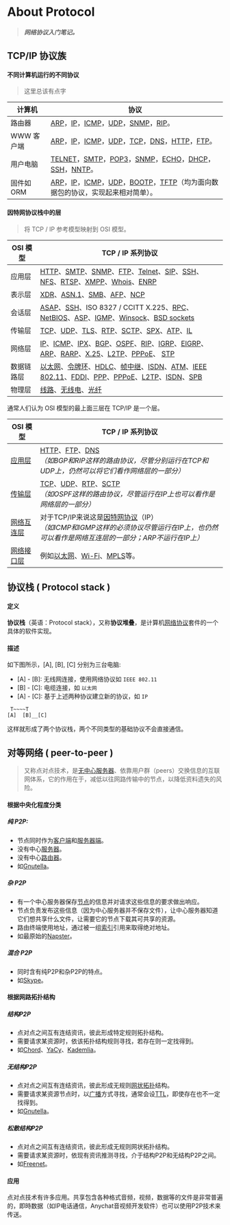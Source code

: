 

# About Protocol
> ##### 网络协议入门笔记。  
## TCP/IP 协议族  

#### 不同计算机运行的不同协议  
> 这里总该有点字  

| 计算机     | 协议                                                         |
| ---------- | ------------------------------------------------------------ |
| 路由器     | [ARP](https://zh.wikipedia.org/wiki/ARP)，[IP](https://zh.wikipedia.org/wiki/IP)，[ICMP](https://zh.wikipedia.org/wiki/ICMP)，[UDP](https://zh.wikipedia.org/wiki/%E7%94%A8%E6%88%B7%E6%95%B0%E6%8D%AE%E6%8A%A5%E5%8D%8F%E8%AE%AE)，[SNMP](https://zh.wikipedia.org/wiki/SNMP)，[RIP](https://zh.wikipedia.org/wiki/%E8%B7%AF%E7%94%B1%E4%BF%A1%E6%81%AF%E5%8D%94%E8%AD%B0)。 |
| WWW 客户端 | [ARP](https://zh.wikipedia.org/wiki/ARP)，[IP](https://zh.wikipedia.org/wiki/IP)，[ICMP](https://zh.wikipedia.org/wiki/ICMP)，[UDP](https://zh.wikipedia.org/wiki/%E7%94%A8%E6%88%B7%E6%95%B0%E6%8D%AE%E6%8A%A5%E5%8D%8F%E8%AE%AE)，[TCP](https://zh.wikipedia.org/wiki/%E4%BC%A0%E8%BE%93%E6%8E%A7%E5%88%B6%E5%8D%8F%E8%AE%AE)，[DNS](https://zh.wikipedia.org/wiki/DNS)，[HTTP](https://zh.wikipedia.org/wiki/HTTP)，[FTP](https://zh.wikipedia.org/wiki/FTP)。 |
| 用户电脑   | [TELNET](https://zh.wikipedia.org/wiki/TELNET)，[SMTP](https://zh.wikipedia.org/wiki/SMTP)，[POP3](https://zh.wikipedia.org/wiki/POP3)，[SNMP](https://zh.wikipedia.org/wiki/SNMP)，[ECHO](https://zh.wikipedia.org/w/index.php?title=ECHO&action=edit&redlink=1)，[DHCP](https://zh.wikipedia.org/wiki/DHCP)，[SSH](https://zh.wikipedia.org/wiki/SSH)，[NNTP](https://zh.wikipedia.org/wiki/NNTP)。 |
| 固件如 ORM | [ARP](https://zh.wikipedia.org/wiki/ARP)，[IP](https://zh.wikipedia.org/wiki/IP)，[ICMP](https://zh.wikipedia.org/wiki/ICMP)，[UDP](https://zh.wikipedia.org/wiki/%E7%94%A8%E6%88%B7%E6%95%B0%E6%8D%AE%E6%8A%A5%E5%8D%8F%E8%AE%AE)，[BOOTP](https://zh.wikipedia.org/w/index.php?title=BOOT&action=edit&redlink=1)，[TFTP](https://zh.wikipedia.org/wiki/TFTP)（均为面向数据包的协议，实现起来相对简单）。 |


#### 因特网协议栈中的层
> 将 TCP / IP 参考模型映射到 OSI 模型。  

| OSI 模型   | TCP / IP 系列协议                                            |
| ---------- | ------------------------------------------------------------ |
| 应用层     | [HTTP](https://zh.wikipedia.org/wiki/HTTP)、[SMTP](https://zh.wikipedia.org/wiki/SMTP)、[SNMP](https://zh.wikipedia.org/wiki/SNMP)、[FTP](https://zh.wikipedia.org/wiki/FTP)、[Telnet](https://zh.wikipedia.org/wiki/Telnet)、[SIP](https://zh.wikipedia.org/wiki/SIP)、[SSH](https://zh.wikipedia.org/wiki/SSH)、[NFS](https://zh.wikipedia.org/wiki/NFS)、[RTSP](https://zh.wikipedia.org/wiki/RTSP)、[XMPP](https://zh.wikipedia.org/wiki/XMPP)、[Whois](https://zh.wikipedia.org/wiki/Whois)、[ENRP](https://zh.wikipedia.org/w/index.php?title=ENRP&action=edit&redlink=1) |
| 表示层     | [XDR](https://zh.wikipedia.org/w/index.php?title=External_Data_Representation&action=edit&redlink=1)、[ASN.1](https://zh.wikipedia.org/w/index.php?title=Abstract_Syntax_Notation_1&action=edit&redlink=1)、[SMB](https://zh.wikipedia.org/wiki/%E6%9C%8D%E5%8A%A1%E5%99%A8%E6%B6%88%E6%81%AF%E5%9D%97)、[AFP](https://zh.wikipedia.org/wiki/Apple_Filing_Protocol)、[NCP](https://zh.wikipedia.org/w/index.php?title=NetWare_Core_Protocol&action=edit&redlink=1) |
| 会话层     | [ASAP](https://zh.wikipedia.org/w/index.php?title=Aggregate_Server_Access_Protocol&action=edit&redlink=1)、[SSH](https://zh.wikipedia.org/wiki/SSH)、ISO 8327 / CCITT X.225、[RPC](https://zh.wikipedia.org/w/index.php?title=Remote_procedure_call&action=edit&redlink=1)、[NetBIOS](https://zh.wikipedia.org/wiki/NetBIOS)、[ASP](https://zh.wikipedia.org/wiki/AppleTalk)、[IGMP](https://zh.wikipedia.org/wiki/IGMP)、[Winsock](https://zh.wikipedia.org/wiki/Winsock)、[BSD sockets](https://zh.wikipedia.org/wiki/Berkeley_sockets) |
| 传输层     | [TCP](https://zh.wikipedia.org/wiki/%E4%BC%A0%E8%BE%93%E6%8E%A7%E5%88%B6%E5%8D%8F%E8%AE%AE)、[UDP](https://zh.wikipedia.org/wiki/User_Datagram_Protocol)、[TLS](https://zh.wikipedia.org/wiki/Transport_Layer_Security)、[RTP](https://zh.wikipedia.org/wiki/%E5%AE%9E%E6%97%B6%E4%BC%A0%E8%BE%93%E5%8D%8F%E8%AE%AE)、[SCTP](https://zh.wikipedia.org/wiki/%E6%B5%81%E6%8E%A7%E5%88%B6%E4%BC%A0%E8%BE%93%E5%8D%8F%E8%AE%AE)、[SPX](https://zh.wikipedia.org/wiki/Sequenced_packet_exchange)、[ATP](https://zh.wikipedia.org/wiki/AppleTalk)、[IL](https://zh.wikipedia.org/w/index.php?title=IL_Protocol&action=edit&redlink=1) |
| 网络层     | [IP](https://zh.wikipedia.org/wiki/%E7%BD%91%E9%99%85%E5%8D%8F%E8%AE%AE)、[ICMP](https://zh.wikipedia.org/wiki/ICMP)、[IPX](https://zh.wikipedia.org/wiki/IPX)、[BGP](https://zh.wikipedia.org/wiki/BGP)、[OSPF](https://zh.wikipedia.org/wiki/OSPF)、[RIP](https://zh.wikipedia.org/wiki/RIP)、[IGRP](https://zh.wikipedia.org/wiki/IGRP)、[EIGRP](https://zh.wikipedia.org/wiki/EIGRP)、[ARP](https://zh.wikipedia.org/wiki/ARP)、[RARP](https://zh.wikipedia.org/wiki/RARP)、[X.25](https://zh.wikipedia.org/wiki/X.25)、[L2TP](https://zh.wikipedia.org/wiki/%E7%AC%AC%E4%BA%8C%E5%B1%82%E9%9A%A7%E9%81%93%E5%8D%8F%E8%AE%AE)、[PPPoE](https://zh.wikipedia.org/wiki/PPPoE)、 [STP](https://zh.wikipedia.org/wiki/%E7%94%9F%E6%88%90%E6%A0%91%E5%8D%8F%E8%AE%AE) |
| 数据链路层 | [以太网](https://zh.wikipedia.org/wiki/%E4%BB%A5%E5%A4%AA%E7%BD%91)、[令牌环](https://zh.wikipedia.org/wiki/%E4%BB%A4%E7%89%8C%E7%8E%AF)、[HDLC](https://zh.wikipedia.org/wiki/HDLC)、[帧中继](https://zh.wikipedia.org/wiki/%E5%B8%A7%E4%B8%AD%E7%BB%A7)、[ISDN](https://zh.wikipedia.org/wiki/ISDN)、[ATM](https://zh.wikipedia.org/wiki/%E5%BC%82%E6%AD%A5%E4%BC%A0%E8%BE%93%E6%A8%A1%E5%BC%8F)、[IEEE 802.11](https://zh.wikipedia.org/wiki/IEEE_802.11)、[FDDI](https://zh.wikipedia.org/wiki/FDDI)、[PPP](https://zh.wikipedia.org/wiki/PPP)、[PPPoE](https://zh.wikipedia.org/wiki/PPPoE)、[L2TP](https://zh.wikipedia.org/wiki/%E7%AC%AC%E4%BA%8C%E5%B1%82%E9%9A%A7%E9%81%93%E5%8D%8F%E8%AE%AE)、[ISDN](https://zh.wikipedia.org/wiki/%E7%BB%BC%E5%90%88%E4%B8%9A%E5%8A%A1%E6%95%B0%E5%AD%97%E7%BD%91)、[SPB](https://zh.wikipedia.org/wiki/IEEE_802.1aq) |
| 物理层     | [线路](https://zh.wikipedia.org/w/index.php?title=%E7%BA%BF%E8%B7%AF&action=edit&redlink=1)、[无线电](https://zh.wikipedia.org/wiki/%E6%97%A0%E7%BA%BF%E7%94%B5)、[光纤](https://zh.wikipedia.org/wiki/%E5%85%89%E7%BA%A4) |  

通常人们认为 OSI 模型的最上面三层在 TCP/IP 是一个层。  

| OSI 模型        | TCP / IP 系列协议                                            |
| --------------- | ------------------------------------------------------------ |
| [应用层][2]     | [HTTP](https://zh.wikipedia.org/wiki/HTTP)、[FTP](https://zh.wikipedia.org/wiki/FTP)、[DNS](https://zh.wikipedia.org/wiki/DNS) <br/>*（如BGP和RIP这样的路由协议，尽管分别运行在TCP和UDP上，仍然可以将它们看作网络层的一部分）* |
| [传输层][2]     | [TCP](https://zh.wikipedia.org/wiki/%E4%BC%A0%E8%BE%93%E6%8E%A7%E5%88%B6%E5%8D%8F%E8%AE%AE)、[UDP](https://zh.wikipedia.org/wiki/UDP)、[RTP](https://zh.wikipedia.org/wiki/RTP)、[SCTP](https://zh.wikipedia.org/wiki/SCTP) <br/>*（如OSPF这样的路由协议，尽管运行在IP上也可以看作是网络层的一部分）* |
| [网络互连层][3] | 对于TCP/IP来说这是[因特网协议](https://zh.wikipedia.org/wiki/%E5%9B%A0%E7%89%B9%E7%BD%91%E5%8D%8F%E8%AE%AE)（IP）<br/> *（如ICMP和IGMP这样的必须协议尽管运行在IP上，也仍然可以看作是网络互连层的一部分；ARP不运行在IP上）* |
| [网络接口层][4] | 例如[以太网](https://zh.wikipedia.org/wiki/%E4%BB%A5%E5%A4%AA%E7%BD%91)、[Wi-Fi](https://zh.wikipedia.org/wiki/Wi-Fi)、[MPLS](https://zh.wikipedia.org/wiki/MPLS)等。 |  

## 协议栈 ( Protocol stack )  

#### 定义
**协议栈**（英语：Protocol stack），又称**协议堆叠**，是计算机[网络协议](https://zh.wikipedia.org/wiki/%E7%BD%91%E7%BB%9C%E5%8D%8F%E8%AE%AE)套件的一个具体的软件实现。  

#### 描述  
如下图所示，[A], [B], [C] 分别为三台电脑:  
+ [A] - [B]: 无线网连接，使用网络协议如 `IEEE 802.11`
+ [B] - [C]: 电缆连接，如 `以太网`
+ [A] - [C]: 基于上述两种协议建立新的协议，如 `IP`  

```
 T~~~~T
[A]  [B]__[C]
```  

这样就形成了两个协议栈，两个不同类型的基础协议不会直接通信。  

## 对等网络 ( peer-to-peer )  

> 又称点对点技术，是[无中心服务器](https://zh.wikipedia.org/wiki/%E5%8E%BB%E4%B8%AD%E5%BF%83%E5%8C%96)、依靠用户群（peers）交换信息的互联网体系，它的作用在于，减低以往网路传输中的节点，以降低资料遗失的风险。



#### 根据中央化程度分类  

##### 纯 P2P:  

- 节点同时作为[客户端](https://zh.wikipedia.org/wiki/%E5%AE%A2%E6%88%B7%E7%AB%AF)和[服务器端](https://zh.wikipedia.org/wiki/%E6%9C%8D%E5%8A%A1%E5%99%A8%E7%AB%AF)。
- 没有中心[服务器](https://zh.wikipedia.org/wiki/%E6%9C%8D%E5%8A%A1%E5%99%A8)。
- 没有中心[路由器](https://zh.wikipedia.org/wiki/%E8%B7%AF%E7%94%B1%E5%99%A8)。
- 如[Gnutella](https://zh.wikipedia.org/wiki/Gnutella)。  

##### 杂 P2P  

- 有一个中心服务器保存[节点](https://zh.wikipedia.org/wiki/%E8%8A%82%E7%82%B9)的信息并对请求这些信息的要求做出响应。
- 节点负责发布这些信息（因为中心服务器并不保存文件），让中心服务器知道它们想共享什么文件，让需要它的节点下载其可共享的资源。
- 路由终端使用地址，通过被一组[索引](https://zh.wikipedia.org/wiki/%E7%B4%A2%E5%BC%95)引用来取得绝对地址。
- 如最原始的[Napster](https://zh.wikipedia.org/wiki/Napster)。  

##### 混合 P2P  

- 同时含有纯P2P和杂P2P的特点。
- 如[Skype](https://zh.wikipedia.org/wiki/Skype)。



#### 根据网路拓扑结构  

##### 结构P2P  

- 点对点之间互有连结资讯，彼此形成特定规则拓扑结构。
- 需要请求某资源时，依该拓扑结构规则寻找，若存在则一定找得到。
- 如[Chord](https://zh.wikipedia.org/w/index.php?title=Chord&action=edit&redlink=1)、[YaCy](https://zh.wikipedia.org/wiki/YaCy)、[Kademlia](https://zh.wikipedia.org/wiki/Kademlia)。  

##### 无结构P2P  

- 点对点之间互有连结资讯，彼此形成无规则[网状拓扑](https://zh.wikipedia.org/wiki/%E7%BD%91%E7%BB%9C%E6%8B%93%E6%89%91)结构。
- 需要请求某资源节点时，以[广播](https://zh.wikipedia.org/wiki/%E5%B9%BF%E6%92%AD)方式寻找，通常会设[TTL](https://zh.wikipedia.org/wiki/%E5%AD%98%E6%B4%BB%E6%99%82%E9%96%93)，即使存在也不一定找得到。
- 如[Gnutella](https://zh.wikipedia.org/wiki/Gnutella)。  

##### 松散结构P2P  

- 点对点之间互有连结资讯，彼此形成无规则网状拓扑结构。
- 需要请求某资源时，依现有资讯推测寻找，介于结构P2P和无结构P2P之间。
- 如[Freenet](https://zh.wikipedia.org/wiki/Freenet)。  



#### 应用  

点对点技术有许多应用。共享包含各种格式音频，视频，数据等的文件是非常普遍的，即時数据（如IP电话通信，Anychat音视频开发软件）也可以使用P2P技术来传送。

###### 

[1]: https://en.wikipedia.org/wiki/Category:Application_layer_protocols
[2]: https://en.wikipedia.org/wiki/Category:Transport_layer_protocols
[3]: https://en.wikipedia.org/wiki/Category:Internet_layer_protocols
[4]: https://en.wikipedia.org/wiki/Category:Link_protocols

